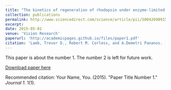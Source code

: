 ```yaml
---
title: "The kinetics of regeneration of rhodopsin under enzyme-limited availability of 11-cis retinoid."
collection: publications
permalink: http://www.sciencedirect.com/science/article/pii/S0042698915000644
excerpt: 
date: 2015-05-01
venue: 'Vision Research'
paperurl: 'http://academicpages.github.io/files/paper1.pdf'
citation: 'Lamb, Trevor D., Robert M. Corless, and A.Demetri Pananos. (2009). &quot;Paper Title Number 1.&quot; <i>Journal 1</i>. 1(1).'
---
```

This paper is about the number 1. The number 2 is left for future work.

[Download paper here](http://academicpages.github.io/files/paper1.pdf)

Recommended citation: Your Name, You. (2015). "Paper Title Number 1." <i>Journal 1</i>. 1(1).
